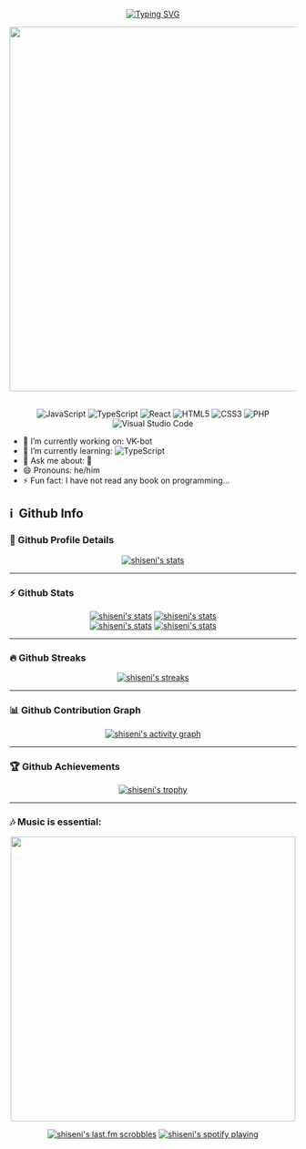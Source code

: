 <div align="center">
  
[![Typing SVG](https://readme-typing-svg.herokuapp.com?font=Fira+Code&size=30&pause=1000&color=00FFC8&center=true&width=415&lines=Hello+there!+I'm+SHISEN)](https://git.io/typing-svg)
  
</div>

<div align="center">
  <img align='center' src="https://ani-github.github.io/animegifs/haruhi/letsgo.gif" width="640">
</div>
<br>
<div align="center">

  ![JavaScript](https://img.shields.io/badge/javascript-%23323330.svg?style=for-the-badge&logo=javascript&logoColor=%23F7DF1E)
  ![TypeScript](https://img.shields.io/badge/typescript-%23007ACC.svg?style=for-the-badge&logo=typescript&logoColor=white)
  ![React](https://img.shields.io/badge/react-%2320232a.svg?style=for-the-badge&logo=react&logoColor=%2361DAFB)
  ![HTML5](https://img.shields.io/badge/html5-%23E34F26.svg?style=for-the-badge&logo=html5&logoColor=white)
  ![CSS3](https://img.shields.io/badge/css3-%231572B6.svg?style=for-the-badge&logo=css3&logoColor=white)
  ![PHP](https://img.shields.io/badge/php-%23777BB4.svg?style=for-the-badge&logo=php&logoColor=white)
  ![Visual Studio Code](https://img.shields.io/badge/Visual%20Studio%20Code-0078d7.svg?style=for-the-badge&logo=visual-studio-code&logoColor=white)
  
</div>

- 🔭 I’m currently working on: VK-bot
- 🌱 I’m currently learning: ![TypeScript](https://img.shields.io/badge/typescript-%23007ACC.svg?style=for-the-badge&logo=typescript&logoColor=white)
- 💬 Ask me about: 🎵
- 😄 Pronouns: he/him
- ⚡ Fun fact: I have not read any book on programming...

## ℹ️&nbsp; Github Info
### **🔎 Github Profile Details**
  <div align="center">
  
[![shiseni's stats](http://github-profile-summary-cards.vercel.app/api/cards/profile-details?username=shiseni&theme=2077)](https://github.com/vn7n24fzkq/github-profile-summary-cards)
  
  </div>

____

### **⚡ Github Stats**
  <div align="center">
  
[![shiseni's stats](https://github-readme-stats.vercel.app/api?username=shiseni&hide_border=true&count_private=true&show_icons=true&theme=radical&hide=stars)](https://github.com/anuraghazra/github-readme-stats)
[![shiseni's stats](https://github-readme-stats.vercel.app/api/top-langs?username=shiseni&show_icons=true&locale=en&layout=compact&hide_border=true&theme=radical)](https://github.com/anuraghazra/github-readme-stats)  
[![shiseni's stats](http://github-profile-summary-cards.vercel.app/api/cards/repos-per-language?username=shiseni&theme=2077)](https://github.com/vn7n24fzkq/github-profile-summary-cards)
[![shiseni's stats](https://github-profile-summary-cards.vercel.app/api/cards/most-commit-language?username=shiseni&theme=2077)](https://github.com/vn7n24fzkq/github-profile-summary-cards)
  
  </div>

____

### **🔥 Github Streaks**
  <div align="center">
  
[![shiseni's streaks](https://streak-stats.demolab.com/?user=shiseni&theme=radical&hide_border=true&stroke=00FFC8&fire=DD2727&dates=00D6F2&currStreakNum=00BE95&ring=DD2727&sideNums=DD2727&currStreakLabel=E3D60E&sideLabels=E3D60E)](https://github.com/DenverCoder1/github-readme-streak-stats)
  
  </div>

____

### **📊 Github Contribution Graph**
  <div align="center">

[![shiseni's activity graph](https://activity-graph.herokuapp.com/graph?username=shiseni&bg_color=141321&color=06bac3&line=00FFC8&point=e05397&hide_border=true&title_color=ff0055&area_color=E3D60E)](https://github.com/ashutosh00710/github-readme-activity-graph)

  </div>
  
____

### **🏆 Github Achievements**
  <div align="center">

[![shiseni's trophy](https://github-profile-trophy.vercel.app/?username=shiseni&margin-w=10&theme=radical&no-frame=true)](https://github.com/ryo-ma/github-profile-trophy)

  </div>

____

### **🎶 Music is essential:**
  <div align="center">
    <img src="https://media.tenor.com/R7RRaJNwFE0AAAAC/aharen-san-aharen-san-anime.gif" width="500">
  </div>
  <div align="center">
  
  [![shiseni's last.fm scrobbles](https://lastfm-recently-played.vercel.app/api?user=alex-ench)](https://github.com/JeffreyCA/lastfm-recently-played-readme)
  [![shiseni's spotify playing](https://spotify-github-profile.vercel.app/api/view?uid=teu3kkyqub1oa0im6ns2bcwte&cover_image=true&theme=default&show_offline=false&background_color=141321&bar_color=00b294&bar_color_cover=true)](https://github.com/kittinan/spotify-github-profile)
  
  </div>
